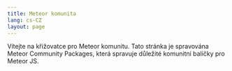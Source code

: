 ```yaml
---
title: Meteor komunita
lang: cs-CZ
layout: page
---
```


Vítejte na křižovatce pro Meteor komunitu. Tato stránka je spravována Meteor Community Packages, která spravuje důležité komunitní balíčky pro Meteor JS.
